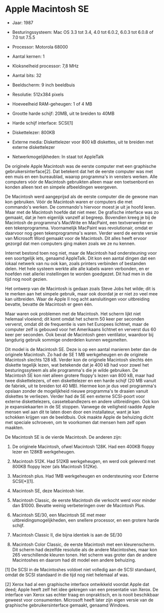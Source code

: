 
# Apple Macintosh SE
- Jaar: 1987
- Besturingssysteem: Mac OS 3.3 tot 3.4, 4.0 tot 6.0.2, 6.0.3 tot 6.0.8 of 7.0 tot 7.5.5

- Processor: Motorola 68000
- Aantal kernen: 1
- Kloksnelheid processor: 7,8 MHz
- Aantal bits: 32

- Beeldscherm: 9 inch beeldbuis
- Resolutie: 512x384 pixels

- Hoeveelheid RAM-geheugen: 1 of 4 MB
- Grootte harde schijf: 20MB, uit te breiden to 40MB
- Harde schijf interface: SCSI[1]
- Diskettelezer: 800KB
- Externe media: Diskettelezer voor 800 kB diskettes, uit te breiden met externe diskettelezer

- Netwerkmogelijkheden: In staat tot AppleTalk


De originele Apple Macintosh was de eerste computer met een graphische gebruikersinterface[2]. Dat betekent dat het de eerste computer was met een muis en een bureaublad, waarop programma's in vensters werken. Alle computers vóór de Macintosh gebruikten alleen maar een toetsenbord en konden alleen text en simpele afbeeldingen weergeven.

De Macintosh werd aangeprijsd als de eerste computer die de gewone man kon gebruiken. Vóór de Macintosh waren er computers die met commando's werken. De commando's hiervoor moest je uit je hoofd leren. Maar met de Macintosh hoefde dat niet meer. De grafische interface was zo gemaakt, dat je hem eigenlijk vanzelf al begreep. Bovendien kreeg je bij de Macintosh de programma's MacWrite en MacPaint, een textverwerker en een tekenprogramma. Voornamelijk MacPaint was revolutionair, omdat er daarvoor nog geen tekenprogramma's waren. Verder werd de eerste versie van Microsoft Word gemaakt voor de Macintosh. Dit alles heeft ervoor gezorgd dat men computers ging maken zoals we ze nu kennen.

Internet bestond toen nog niet, maar de Macintosh had ondersteuning voor een soortgelijk iets, genaamd AppleTalk. Dit kon een aantal dingen dat een lokaal netwerk van nu ook kan, zoals printers verbinden of bestanden delen. Het hele systeem werkte alle alle kabels waren verbonden, en er hoefden niet allerlei instellingen te worden goedgezet. Dit had men in die tijd nog nooit gezien.

Het ontwerp van de Macintosh is gedaan zoals Steve Jobs het wilde; dit is te merken aan het simpele gebruik, maar ook doordat je er niet zo veel mee kan uitbreiden. Waar de Apple II nog acht aansluitingen voor uitbreiding bevatte, bevatte de Macintosh er geen één.

Maar waren ook problemen met de Macintosh. Het scherm lijkt niet helemaal vloeiend; dit komt omdat het scherm 50 keer per seconden ververst, omdat dit de frequentie is vam het Europees lichtnet, maar de computer zelf is gebouwd voor het Amerikaans lichtnet en ververst dus 60 keer per seconden. Ook bevat de Macintosh geen ventilator, waardoor bij langdurig gebruik sommige onderdelen kunnen wegsmelten.

Dit model is de Macintosh SE. Deze is op een aantal manieren beter dan de originele Macintosh. Zo had de SE 1 MB werkgeheugen en de originele Macintosh slechts 128 kB. Verder kon de originele Macintosh slechts één diskette tegelijk lezen, wat betekende dat je 400 kB had voor zowel het besturingssyteem als alle programma's die je wilde gebruiken. De Macintosh SE kon niet alleen grotere floppy's lezen van 800 kB, maar had twee diskettelezers, of een diskettelezer en een harde schijf (20 MB vanuit de fabriek, uit te breiden tot 40 MB). Hiermee kon je dus veel programma's opslaan zonder de mogelijkheid nieuwe programma's te draaien vanuit diskettes te verliezen. Verder had de SE een externe SCSI-poort voor externe diskettelezers, cassetebandlezers en andere uitbreidingen. Ook kon je expansiekaarten in de SE stoppen. Vanwege de veiligheid raadde Apple mensen wel aan dit te laten doen door een installateur, want je kan schokken krijgen van de beeldbuis. Ook maakte Apple de behuizing dicht met speciale schroeven, om te voorkomen dat mensen hem zelf open maakten.

De Macintosh SE is de vierde Macintosh. De anderen zijn:

1. De originele Macintosh, ofwel Macintosh 128K. Had een 400KB floppy lezer en 128KB werkgeheugen.

2. Macintosh 512K. Had 512KB werkgeheugen, en werd ook geleverd met 800KB floppy lezer (als Macintosh 512Ke).

3. Macintosh plus. Had 1MB werkgeheugen en ondersteuning voor Externe SCSI[*][1].

4. Macintosh SE, deze Macintosh hier. 

5. Macintosh Classic, de eerste Macintosh die verkocht werd voor minder dan $1000. Bevatte weinig verbeteringen over de Macintosh Plus.

6. Macintosh SE/30, een Macintosh SE met meer uitbreidingsmogelijkheden, een snellere processor, en een grotere harde schijf.

7. Macintosh Classic II, die bijna identiek is aan de SE/30

8. Macintosh Color Classic, de eerste Macintosh met een kleurenscherm. Dit scherm had dezelfde resolutie als de andere Macintoshes, maar kon 265 verschillende kleuren tonen. Het scherm was groter dan de andere Macintoshes en daarom had dit model een andere behuizing.

[1] De SCSI in de Macintoshes voldoet niet volledig aan de SCSI standaard, omdat de SCSI standaard in die tijd nog niet helemaal af was.

[2] Xerox had al een graphische interface ontwikkeld voordat Apple dat deed; Apple heeft zelf het idee gekregen van een presentatie van Xerox. De interface van Xerox sas echter traag en onpraktisch, en is nooit beschikbaar geweest voor consumenten. Microsoft heeft later zijn eigen versie van de graphische gebruikersinterface gemaakt, genaamd Windows.
